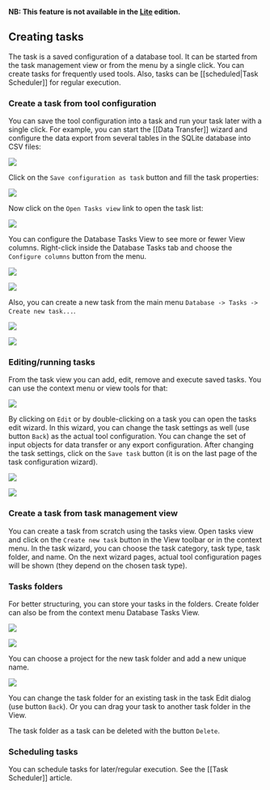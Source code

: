 **NB: This feature is not available in the [Lite](Lite-Edition) edition.**

## Creating tasks
The task is a saved configuration of a database tool. It can be started from the task management view or from the menu by a single click.
You can create tasks for frequently used tools.
Also, tasks can be [[scheduled|Task Scheduler]] for regular execution.

### Create a task from tool configuration
You can save the tool configuration into a task and run your task later with a single click.
For example, you can start the [[Data Transfer]] wizard and configure the data export from several tables in the SQLite database into CSV files:

![](images/ug/tools/task-save-from-tool.png)

Click on the `Save configuration as task` button and fill the task properties:

![](images/ug/tools/task-create-dialog.png)

Now click on the `Open Tasks view` link to open the task list:

![](images/ug/tools/task-view.png)

You can configure the Database Tasks View to see more or fewer View columns. Right-click inside the Database Tasks tab and choose the `Configure columns` button from the menu.

![](images/ug/tools/task-view-configure.png)

![](images/ug/tools/task-view-configure-dialog.png)

Also, you can create a new task from the main menu `Database -> Tasks -> Create new task...`.

![](images/ug/tools/task-main-menu.png)

![](images/ug/tools/task-main-menu-create.png)

### Editing/running tasks

From the task view you can add, edit, remove and execute saved tasks.
You can use the context menu or view tools for that:

![](images/ug/tools/task-view-menu.png)

By clicking on `Edit` or by double-clicking on a task you can open the tasks edit wizard. In this wizard, you can change the task settings as well (use button `Back`) as the actual tool configuration. You can change the set of input objects for data transfer or any export configuration. After changing the task settings, click on the `Save task` button (it is on the last page of the task configuration wizard).

![](images/ug/tools/task-edit-wizard-objects-back.png)

![](images/ug/tools/task-edit-wizard-objects.png)

### Create a task from task management view
You can create a task from scratch using the tasks view. Open tasks view and click on the  `Create new task` button in the View toolbar or in the context menu.
In the task wizard, you can choose the task category, task type, task folder, and name. On the next wizard pages, actual tool configuration pages will be shown (they depend on the chosen task type).

### Tasks folders

For better structuring, you can store your tasks in the folders. Create folder can also be from the context menu Database Tasks View.

![](images/ug/tools/task-folders-menu.png)

![](images/ug/tools/task-folders-menu-2.png)

You can choose a project for the new task folder and add a new unique name.

![](images/ug/tools/task-folders-create-dialog.png)

You can change the task folder for an existing task in the task Edit dialog (use button `Back`). Or you can drag your task to another task folder in the View.

The task folder as a task can be deleted with the button `Delete`.

### Scheduling tasks

You can schedule tasks for later/regular execution. See the [[Task Scheduler]] article.
